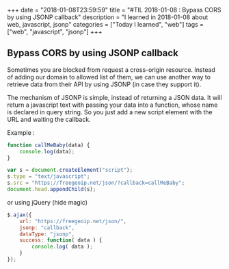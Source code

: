 +++
date = "2018-01-08T23:59:59"
title = "#TIL 2018-01-08 : Bypass CORS by using JSONP callback"
description = "I learned in 2018-01-08 about web, javascript, jsonp"
categories = ["Today I learned", "web"]
tags = ["web", "javascript", "jsonp"]
+++



## Bypass CORS by using JSONP callback

Sometimes you are blocked from request a cross-origin resource. Instead of adding our domain to allowed list of them, we can use another way to retrieve data from their API by using JSONP (in case they support it).

The mechanism of JSONP is simple, instead of returning a JSON data. It will return a javascript text with passing your data into a function, whose name is declared in query string. So you just add a new script element with the URL and waiting the callback.

Example :

```js
function callMeBaby(data) {
	console.log(data);
}

var s = document.createElement("script");
s.type = "text/javascript";
s.src = "https://freegeoip.net/json/?callback=callMeBaby";
document.head.appendChild(s);
```

or using jQuery (hide magic)

```js
$.ajax({
    url: "https://freegeoip.net/json/",
    jsonp: "callback",
    dataType: "jsonp",
    success: function( data ) {
        console.log( data );
    }
});
```

